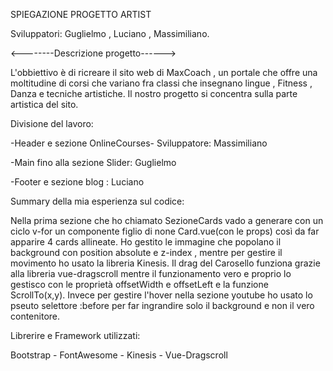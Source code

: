SPIEGAZIONE PROGETTO ARTIST


Sviluppatori: Guglielmo , Luciano , Massimiliano.


<--------Descrizione progetto------>

L'obbiettivo è di ricreare il sito web di MaxCoach , un portale che offre una moltitudine di corsi 
che variano fra classi che insegnano lingue , Fitness , Danza e tecniche artistiche. Il nostro progetto
si concentra sulla parte artistica del sito.

Divisione del lavoro:

-Header e sezione OnlineCourses- Sviluppatore: Massimiliano

-Main fino alla sezione Slider: Guglielmo

-Footer e sezione blog : Luciano


Summary della mia esperienza sul codice:

Nella prima sezione che ho chiamato SezioneCards vado a generare con un ciclo v-for un componente figlio 
di none Card.vue(con le props) così da far apparire 4 cards allineate. Ho gestito le immagine che popolano 
il background con position absolute e z-index , mentre per gestire il movimento ho usato la libreria Kinesis.
Il drag del Carosello funziona grazie alla libreria vue-dragscroll mentre il funzionamento vero e proprio lo 
gestisco con le proprietà offsetWidth e offsetLeft e la funzione ScrollTo(x,y). Invece per gestire l'hover nella 
sezione youtube ho usato lo pseuto selettore :before per far ingrandire solo il background e non il vero contenitore.

Librerire e Framework utilizzati:

Bootstrap - FontAwesome - Kinesis - Vue-Dragscroll